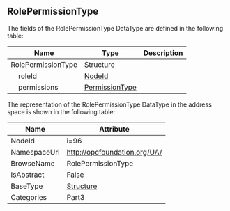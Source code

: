 <!-- datatype -->
## RolePermissionType
  
<!-- end of description -->
The fields of the RolePermissionType DataType are defined in the following table:  

|Name|Type|Description|
|---|---|---|
|RolePermissionType|Structure||
|&nbsp;&nbsp;&nbsp;&nbsp;roleId|[NodeId](../../../Part3/DataTypes/NodeId/readme.md)||
|&nbsp;&nbsp;&nbsp;&nbsp;permissions|[PermissionType](../../../Part3/DataTypes/PermissionType/readme.md)||

The representation of the RolePermissionType DataType in the address space is shown in the following table:  

|Name|Attribute|
|---|---|
|NodeId|i=96|
|NamespaceUri|http://opcfoundation.org/UA/|
|BrowseName|RolePermissionType|
|IsAbstract|False|
|BaseType|[Structure](../../../Part3/DataTypes/Structure/readme.md)|
|Categories|Part3|

